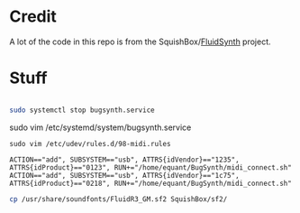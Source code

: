# Credit

A lot of the code in this repo is from the SquishBox/[FluidSynth](http://www.fluidsynth.org) project.


# Stuff

```bash

sudo systemctl stop bugsynth.service

```
sudo vim /etc/systemd/system/bugsynth.service

`sudo vim /etc/udev/rules.d/98-midi.rules`

```
ACTION=="add", SUBSYSTEM=="usb", ATTRS{idVendor}=="1235", ATTRS{idProduct}=="0123", RUN+="/home/equant/BugSynth/midi_connect.sh"
ACTION=="add", SUBSYSTEM=="usb", ATTRS{idVendor}=="1c75", ATTRS{idProduct}=="0218", RUN+="/home/equant/BugSynth/midi_connect.sh"
```

```bash
cp /usr/share/soundfonts/FluidR3_GM.sf2 SquishBox/sf2/
```

